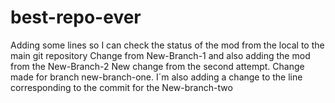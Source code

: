# best-repo-ever

Adding some lines
so I can check the status of the mod from the local to the main git repository
Change from New-Branch-1 and also adding the mod from the New-Branch-2
New change from the second attempt. Change made for branch new-branch-one. I´m also adding a change to the line corresponding to the commit for the New-branch-two